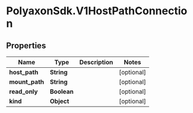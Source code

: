 # PolyaxonSdk.V1HostPathConnection

## Properties
Name | Type | Description | Notes
------------ | ------------- | ------------- | -------------
**host_path** | **String** |  | [optional] 
**mount_path** | **String** |  | [optional] 
**read_only** | **Boolean** |  | [optional] 
**kind** | **Object** |  | [optional] 


